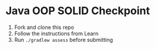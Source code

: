 # Java OOP SOLID Checkpoint

1. Fork and clone this repo
1. Follow the instructions from Learn
1. Run `./gradlew assess` before submitting